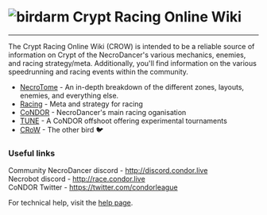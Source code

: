 # ![birdarm](/static/img/birdarm.png "Birdarm") Crypt Racing Online Wiki
---
The Crypt Racing Online Wiki (CROW) is intended to be a reliable source of information on Crypt of the NecroDancer's various mechanics, enemies, and racing strategy/meta.  Additionally, you'll find information on the various speedrunning and racing events within the community.  
+ [NecroTome](/necrotome) - An in-depth breakdown of the different zones, layouts, enemies, and everything else.
+ [Racing](/racing) - Meta and strategy for racing
+ [CoNDOR](/condor) - NecroDancer's main racing oganisation
+ [TUNE](/tune) - A CoNDOR offshoot offering experimental tournaments
+ [CRoW](/crow) - The other bird 🐦

### Useful links

Community NecroDancer discord - http://discord.condor.live  
Necrobot discord - http://race.condor.live  
CoNDOR Twitter - https://twitter.com/condorleague  

For technical help, visit the [help page](/help).